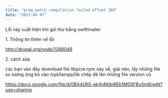 ```yaml
---
title: "preg_match compilation failed offset 389"
date: "2013-04-07"
---
```


Lỗi này xuất hiện khi gửi thư bằng swiftmailer

1\. Thông tin thêm về lỗi

http://drupal.org/node/1286046

2\. cách sửa

các bạn vào đây download file libpcre.rpm này về, giải nén, lấy những file so tương ứng bỏ vào /opt/lampp/lib chép đè lên những file version cũ

https://docs.google.com/file/d/0B44zRG-ekXoMdnREb1M0SFBySm8/edit?usp=sharing
